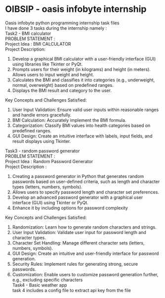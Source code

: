 # OIBSIP - oasis infobyte internship
Oasis infobyte python programming internship task files <br>
I have done 3 tasks during the internship namely : <br>
Task2 - BMI calculator <br>
PROBLEM STATEMENT : <br>
Project Idea : BMI CALCULATOR <br>
Project Description: <br>
1. Develop a graphical BMI calculator with a user-friendly interface (GUI) using libraries like Tkinter or PyQt. <br>
2. Prompts users for their weight (in kilograms) and height (in meters). Allows users to input weight and height. <br>
3. Calculates the BMI and classifies it into categories (e.g., underweight, normal, overweight) based on predefined ranges. <br>
4. Displays the BMI result and category to the user. <br>

Key Concepts and Challenges Satisfied: <br>
1. User Input Validation: Ensure valid user inputs within reasonable ranges and handle errors gracefully. <br>
2. BMI Calculation: Accurately implement the BMI formula. <br>
3. Categorization: Classify BMI values into health categories based on predefined ranges. <br>
4. GUI Design: Create an intuitive interface with labels, input fields, and result displays using Tkinter. <br>

Task3 - random password generator <br>
PROBLEM STATEMENT : <br>
Project Idea : Random Password Generator <br>
Project Description : <br>
1. Creating a password generator in Python that generates random passwords based on user-defined criteria, such as length and character types (letters, numbers, symbols). <br>
2. Allows users to specify password length and character set preferences. <br>
3. Develop an advanced password generator with a graphical user interface (GUI) using Tkinter or PyQt. <br>
4. Enhance it by including options for password complexity <br>

Key Concepts and Challenges Satisfied: <br>
1. Randomization: Learn how to generate random characters and strings. <br>
2. User Input Validation: Validate user input for password length and character types. <br>
3. Character Set Handling: Manage different character sets (letters, numbers, symbols). <br>
4. GUI Design: Create an intuitive and user-friendly interface for password generation. <br>
5. Security Rules: Implement rules for generating strong, secure passwords. <br>
6. Customization: Enable users to customize password generation further, e.g., excluding specific characters <br>
Task4 - Basic weather app <br>
task 4 includes a config file to extract api key from the file
